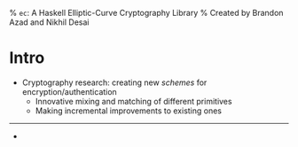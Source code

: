 % `ec`: A Haskell Elliptic-Curve Cryptography Library 
% Created by Brandon Azad and Nikhil Desai

Intro
=====
* Cryptography research: creating new _schemes_ for encryption/authentication
  * Innovative mixing and matching of different primitives
  * Making incremental improvements to existing ones 

----

* 

<!-- 
However, cryptography research often depends on efficient 
profiling and testing of these new schemes in real-world cryptographic situations. Developing a scheme
is not the same as implementing it, and the quality of first-pass research-quality code leaves much to be desired.
In particular, such code tends not to be resistant to various cryptographic attacks, and is not
the best possible presentation of such code. 

Motivation
====
Our library is designed to fill in this gap. It is targeted at cryptographic researchers, and aims to
give them a framework in which implementing crytographic protocols is simple, but performant code is still
output. In this way, they can build new techniques in a modular framework. 

For the purposes of this project, our library focuses on various techniques in _elliptic-curve cryptography_ (ECC).  
We chose to focus on ECC for a number of reasons. First, the existing library for ECC in Haskell, Marcel Fourne's `hecc`,
appears to have a few defects with it - it has not been updated in a long time, and it appears to not be timing-attack resistant,
according to various profiles we have run.

Second is that elliptic curve cryptography depends on a great deal of interesting mathematical operations, and thus
building an elliptic-curve library provides an exercise in mathematical modeling via Haskell. Mathematical programming
in Haskell is especially straightforward because of its purely-functional approach and its expressive type system,
making the process of building new curves literally just "doing the math." Moreover, thanks to the Haskell type system,
we can make sure that defining new curves or switching to a new field is as simple as changing a type signature.

We hope that in making the definition of new crytographic and elliptic-curve techniques easier, we will allow profiling
and testing of these new techniques to be performed in a consistent, safe, and practical manner, to give researchers
a sense not just of the mathematics of their protocols, but also of their real-world usability. 

Language of elliptic curve cryptography 
====
Elliptic-curve cryptography is a major subfield of cryptography that relies heavily on the language of group
and field theory, as well as affine and projective geometry. 

* Explain the math behind ECC at a high level
* Define elliptic curves and group operation over them
* Define some standard curves (Weierstrass) - note computations involving field inversions, etc. etc.

Use/Library Design
===
The library is structured around a series of *core typeclasses* that model the behavior of the mathematics of 
elliptic-curve cryptography. These typeclasses include `Field`, `Curve`, and `Point`, which model the obvious 

# Implementation
The implementation of this library was mostly an exercise in mathematical modelling with Haskell.
In particular, defining the notions of underlying fields, curve groups, and points within them 
were all easily done using the system of typeclasses and type relations available to us. 
For efficiency, we utilize some code specific to the GHC system, including interactions with
unboxed types and foreign calls out to bit-manipulating C code. However, the core abstractions
are pure Haskell, and fairly easy to understand.

## Key typeclasses
The key typeclasses of our code are the `Field`, `Curve`, and `Point` typeclasses, and the  
relations of `EllipticCurvePoint` and `EllipticCurve` between the typeclasses of this form.
Let's go through each of them in turn.

### The `Field` typeclass
The `Field` typeclass is a very standard one, defining the key operations possible on a field.
This includes the real or complex numbers, but more importantly the class of finite fields of prime
order. Our typeclass is defined by the minimum specifications required for operations on fields 
- addition, negation, multiplication, inversion, and the 0 and 1 elements. 
However, computing specific calculations directly from the definition can be tedious - for example,
squaring an element can often be done much faster in a specific field than simply multiplying the element
by itself. Thus, we allow the researcher to provide "shortcuts" for subtraction, division, repeated addition, 
squaring, and exponentiation (repeated squaring).

One of the important requirements of the `Field` typeclass is the necessity to define a type called `FieldParameter` - 
which holds auxiliary information about the field. For example, a field over a prime $p$ would have to store 
the value of $p$ as auxiliary information, since the definitions of every operation depend on its value. 

### The `EllipticCurve` type relation
The EllipticCurve type relation is one between curves and points alone, but with a constraint that the curve
must be over a field. In practice, it defines the group operations necessary to work over an elliptic curve - 
namely point addition, repeated point addition, and point negation - it then builds up a timing-attack-resistant
system for point multiplication using the Montgomery ladder from these definitions.  

### The 

## "Interfacing" with OpenSSL
* Cool fields e.g. P521
* Writing up an actual curve in our library
* Experience of writing up curves using this library
* Ease of profiling 

# Future work 
--> 
